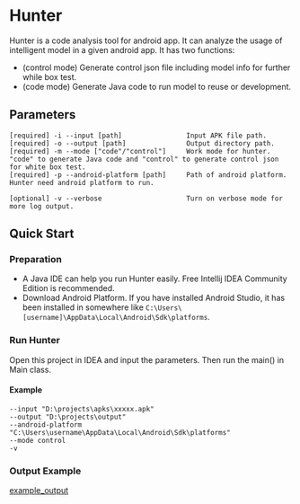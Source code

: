 # Hunter

Hunter is a code analysis tool for android app. It can analyze the usage of intelligent model in a given android app. It has two functions:

- (control mode) Generate control json file including model info for further while box test.
- (code mode) Generate Java code to run model to reuse or development.

## Parameters
```
[required] -i --input [path]                Input APK file path.
[required] -o --output [path]               Output directory path.
[required] -m --mode ["code"/"control"]     Work mode for hunter. "code" to generate Java code and "control" to generate control json for white box test.
[required] -p --android-platform [path]     Path of android platform. Hunter need android platform to run.

[optional] -v --verbose                     Turn on verbose mode for more log output.
```

## Quick Start
### Preparation 
- A Java IDE can help you run Hunter easily. Free Intellij IDEA Community Edition is recommended.
- Download Android Platform. If you have installed Android Studio, it has been installed in somewhere like `C:\Users\[username]\AppData\Local\Android\Sdk\platforms`.

### Run Hunter
Open this project in IDEA and input the parameters. Then run the main() in Main class.

#### Example
```
--input "D:\projects\apks\xxxxx.apk"
--output "D:\projects\output"
--android-platform "C:\Users\username\AppData\Local\Android\Sdk\platforms"
--mode control
-v
```
### Output Example
[example_output](example_output)